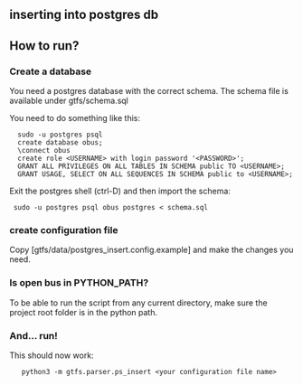 ## inserting into postgres db

## How to run?

### Create a database
You need a postgres database with the correct schema. The schema file is available under gtfs/schema.sql

You need to do something like this:

      sudo -u postgres psql
      create database obus;
      \connect obus
      create role <USERNAME> with login password '<PASSWORD>';
      GRANT ALL PRIVILEGES ON ALL TABLES IN SCHEMA public TO <USERNAME>;
      GRANT USAGE, SELECT ON ALL SEQUENCES IN SCHEMA public to <USERNAME>;

Exit the postgres shell (ctrl-D) and then import the schema:

     sudo -u postgres psql obus postgres < schema.sql



### create configuration file
Copy [gtfs/data/postgres_insert.config.example] and make the changes you need.

### Is open bus in PYTHON_PATH?
To be able to run the script from any current directory, make sure the project root folder is in the python path.


### And... run!
This should now work:

       python3 -m gtfs.parser.ps_insert <your configuration file name>


